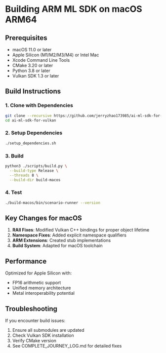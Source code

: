 # Building ARM ML SDK on macOS ARM64

## Prerequisites
- macOS 11.0 or later
- Apple Silicon (M1/M2/M3/M4) or Intel Mac
- Xcode Command Line Tools
- CMake 3.20 or later
- Python 3.8 or later
- Vulkan SDK 1.3 or later

## Build Instructions

### 1. Clone with Dependencies
```bash
git clone --recursive https://github.com/jerryzhao173985/ai-ml-sdk-for-vulkan.git
cd ai-ml-sdk-for-vulkan
```

### 2. Setup Dependencies
```bash
./setup_dependencies.sh
```

### 3. Build
```bash
python3 ./scripts/build.py \
  --build-type Release \
  --threads 8 \
  --build-dir build-macos
```

### 4. Test
```bash
./build-macos/bin/scenario-runner --version
```

## Key Changes for macOS

1. **RAII Fixes**: Modified Vulkan C++ bindings for proper object lifetime
2. **Namespace Fixes**: Added explicit namespace qualifiers
3. **ARM Extensions**: Created stub implementations
4. **Build System**: Adapted for macOS toolchain

## Performance

Optimized for Apple Silicon with:
- FP16 arithmetic support
- Unified memory architecture
- Metal interoperability potential

## Troubleshooting

If you encounter build issues:
1. Ensure all submodules are updated
2. Check Vulkan SDK installation
3. Verify CMake version
4. See COMPLETE_JOURNEY_LOG.md for detailed fixes
